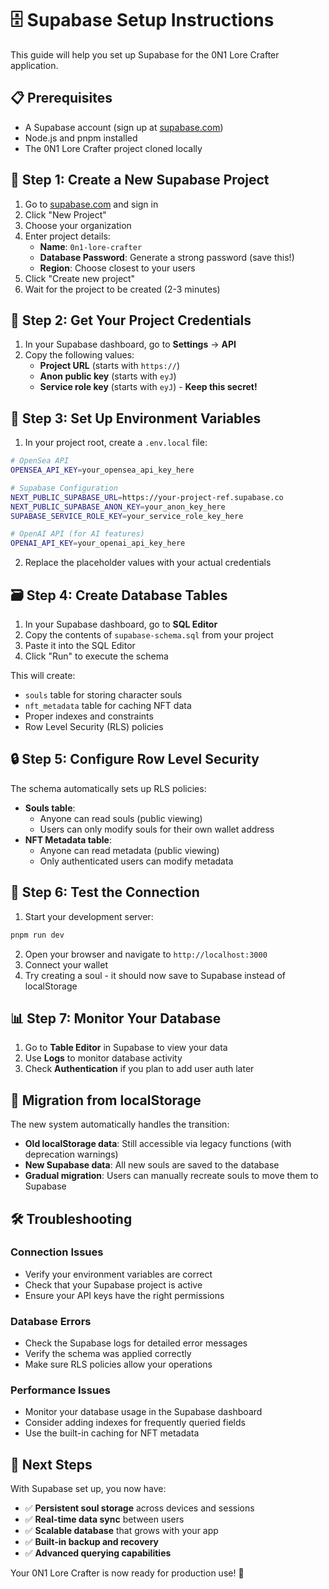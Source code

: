 # 🗄️ Supabase Setup Instructions

This guide will help you set up Supabase for the 0N1 Lore Crafter application.

## 📋 Prerequisites

- A Supabase account (sign up at [supabase.com](https://supabase.com))
- Node.js and pnpm installed
- The 0N1 Lore Crafter project cloned locally

## 🚀 Step 1: Create a New Supabase Project

1. Go to [supabase.com](https://supabase.com) and sign in
2. Click "New Project"
3. Choose your organization
4. Enter project details:
   - **Name**: `0n1-lore-crafter`
   - **Database Password**: Generate a strong password (save this!)
   - **Region**: Choose closest to your users
5. Click "Create new project"
6. Wait for the project to be created (2-3 minutes)

## 🔧 Step 2: Get Your Project Credentials

1. In your Supabase dashboard, go to **Settings** → **API**
2. Copy the following values:
   - **Project URL** (starts with `https://`)
   - **Anon public key** (starts with `eyJ`)
   - **Service role key** (starts with `eyJ`) - **Keep this secret!**

## 📝 Step 3: Set Up Environment Variables

1. In your project root, create a `.env.local` file:

```bash
# OpenSea API
OPENSEA_API_KEY=your_opensea_api_key_here

# Supabase Configuration
NEXT_PUBLIC_SUPABASE_URL=https://your-project-ref.supabase.co
NEXT_PUBLIC_SUPABASE_ANON_KEY=your_anon_key_here
SUPABASE_SERVICE_ROLE_KEY=your_service_role_key_here

# OpenAI API (for AI features)
OPENAI_API_KEY=your_openai_api_key_here
```

2. Replace the placeholder values with your actual credentials

## 🗃️ Step 4: Create Database Tables

1. In your Supabase dashboard, go to **SQL Editor**
2. Copy the contents of `supabase-schema.sql` from your project
3. Paste it into the SQL Editor
4. Click "Run" to execute the schema

This will create:
- `souls` table for storing character souls
- `nft_metadata` table for caching NFT data
- Proper indexes and constraints
- Row Level Security (RLS) policies

## 🔒 Step 5: Configure Row Level Security

The schema automatically sets up RLS policies:

- **Souls table**: 
  - Anyone can read souls (public viewing)
  - Users can only modify souls for their own wallet address
- **NFT Metadata table**:
  - Anyone can read metadata (public viewing)
  - Only authenticated users can modify metadata

## 🧪 Step 6: Test the Connection

1. Start your development server:
```bash
pnpm run dev
```

2. Open your browser and navigate to `http://localhost:3000`
3. Connect your wallet
4. Try creating a soul - it should now save to Supabase instead of localStorage

## 📊 Step 7: Monitor Your Database

1. Go to **Table Editor** in Supabase to view your data
2. Use **Logs** to monitor database activity
3. Check **Authentication** if you plan to add user auth later

## 🔄 Migration from localStorage

The new system automatically handles the transition:

- **Old localStorage data**: Still accessible via legacy functions (with deprecation warnings)
- **New Supabase data**: All new souls are saved to the database
- **Gradual migration**: Users can manually recreate souls to move them to Supabase

## 🛠️ Troubleshooting

### Connection Issues
- Verify your environment variables are correct
- Check that your Supabase project is active
- Ensure your API keys have the right permissions

### Database Errors
- Check the Supabase logs for detailed error messages
- Verify the schema was applied correctly
- Make sure RLS policies allow your operations

### Performance Issues
- Monitor your database usage in the Supabase dashboard
- Consider adding indexes for frequently queried fields
- Use the built-in caching for NFT metadata

## 🎯 Next Steps

With Supabase set up, you now have:

- ✅ **Persistent soul storage** across devices and sessions
- ✅ **Real-time data sync** between users
- ✅ **Scalable database** that grows with your app
- ✅ **Built-in backup and recovery**
- ✅ **Advanced querying capabilities**

Your 0N1 Lore Crafter is now ready for production use! 🚀 